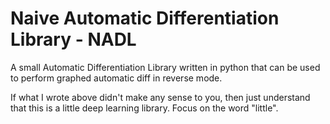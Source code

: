 # Naive Automatic Differentiation Library - NADL

A small Automatic Differentiation Library written in python that can be used to perform graphed automatic diff in reverse mode.

If what I wrote above didn't make any sense to you, then just understand that this is a little deep learning library. Focus on the word "little".